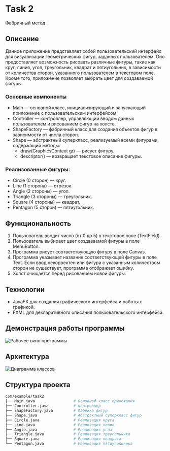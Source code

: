 # Task 2
Фабричный метод

## Описание

Данное приложение представляет собой пользовательский интерфейс для визуализации геометрических фигур, заданных пользователем. Оно предоставляет возможность рисовать различные фигуры, такие как круг, линия, угол, треугольник, квадрат и пятиугольник, в зависимости от количества сторон, указанного пользователем в текстовом поле. Кроме того, приложение позволяет выбрать цвет для создаваемой фигуры.

### Основные компоненты

- Main — основной класс, инициализирующий и запускающий приложение с пользовательским интерфейсом.
- Controller — контроллер, управляющий вводом данных пользователем и рисованием фигур на холсте.
- ShapeFactory — фабричный класс для создания объектов фигур в зависимости от числа сторон.
- Shape — абстрактный суперкласс, реализуемый всеми фигурами, содержащий методы:
  - draw(GraphicsContext gr) — рисует фигуру.
  - descriptor() — возвращает текстовое описание фигуры.

### Реализованные фигуры:

- Circle (0 сторон) — круг.
- Line (1 сторона) — отрезок.
- Angle (2 стороны) — угол.
- Triangle (3 стороны) — треугольник.
- Square (4 стороны) — квадрат.
- Pentagon (5 сторон) — пятиугольник.

## Функциональность

1. Пользователь вводит число (от 0 до 5) в текстовое поле (TextField).
2. Пользователь выбирает цвет создаваемой фигуры в поле MenuButton.
3. Программа рисует соответствующую фигуру в поле Canvas.
4. Программа указывает название соответствующей фигуры в поле Text. Если ввод некорректен или фигура с указанным количеством сторон не существует, программа отображает ошибку.
5. Холст очищается перед рисованием новой фигуры.

## Технологии

- JavaFX для создания графического интерфейса и работы с графикой.
- FXML для декларативного описания пользовательского интерфейса.

## Демонстрация работы программы

![Рабочее окно программы](https://github.com/kadinaru/Task2/blob/main/img/screenshot.png)

## Архитектура
![Диаграмма классов](https://github.com/kadinaru/Task2/blob/main/ClassDiagram.png)

## Структура проекта

```bash
com/example/task2
├── Main.java                 # Основной класс приложения
├── Controller.java           # Контроллер
├── ShapeFactory.java         # Фабрика фигур
├── Shape.java                # Абстрактный суперкласс фигур
├── Circle.java               # Реализация круга
├── Line.java                 # Реализация линии
├── Angle.java                # Реализация угла
├── Triangle.java             # Реализация треугольника
├── Square.java               # Реализация квадрата
└── Pentagon.java             # Реализация пятиугольника

